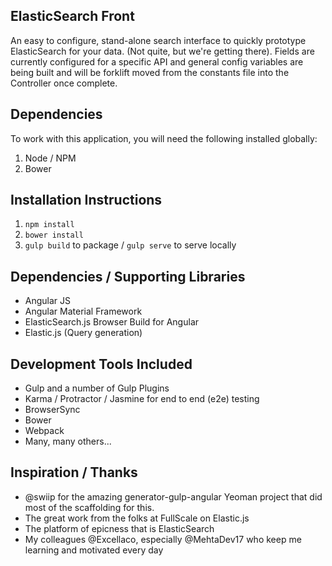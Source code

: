 ## ElasticSearch Front
An easy to configure, stand-alone search interface to quickly prototype ElasticSearch for your data. (Not quite, but we're getting there). Fields are currently configured for a specific API and general config variables are being built and will be forklift moved from the constants file into the Controller once complete.

## Dependencies
To work with this application, you will need the following installed globally:
1. Node / NPM
2. Bower

## Installation Instructions
1. `npm install`
2. `bower install`
3. `gulp build` to package / `gulp serve` to serve locally

## Dependencies / Supporting Libraries
* Angular JS
* Angular Material Framework
* ElasticSearch.js Browser Build for Angular
* Elastic.js (Query generation)

## Development Tools Included
* Gulp and a number of Gulp Plugins
* Karma / Protractor / Jasmine for end to end (e2e) testing
* BrowserSync
* Bower
* Webpack
* Many, many others...

## Inspiration / Thanks
* @swiip for the amazing generator-gulp-angular Yeoman project that did most of the scaffolding for this.
* The great work from the folks at FullScale on Elastic.js
* The platform of epicness that is ElasticSearch
* My colleagues @Excellaco, especially @MehtaDev17 who keep me learning and motivated every day

